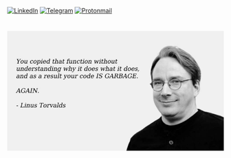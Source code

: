 [![LinkedIn][linkedin-shield]][linkedin-url]
[![Telegram][telegram-shield]][telegram-url]
[![Protonmail][protonmail-shield]][protonmail-url]

[linkedin-shield]: https://img.shields.io/badge/-LinkedIn-white.svg?logo=linkedin&colorB=0077B5&logoColor=white
[linkedin-url]: https://www.linkedin.com/in/leotf/

[telegram-shield]: https://img.shields.io/badge/-Telegram-white.svg?logo=telegram&colorB=white&logoColor=26a5e5
[telegram-url]: https://t.me/leotf/

[protonmail-shield]: https://img.shields.io/badge/-Email-white.svg?logo=protonmail&colorB=505061&logoColor=white
[protonmail-url]: mailto:me@leofernandes.dev?subject=It%20comes%20from%20Github%20profile

<h1 align="center">
  <img src="media/linus.jpg">
</h1>
